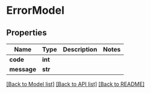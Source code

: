 # ErrorModel

## Properties
Name | Type | Description | Notes
------------ | ------------- | ------------- | -------------
**code** | **int** |  | 
**message** | **str** |  | 

[[Back to Model list]](../README.md#documentation-for-models) [[Back to API list]](../README.md#documentation-for-api-endpoints) [[Back to README]](../README.md)

